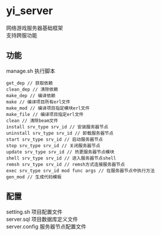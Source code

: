 yi_server
=====

网络游戏服务器基础框架  
支持跨服功能

功能
-----
manage.sh 执行脚本
```
get_dep // 获取依赖
clean_dep // 清除依赖
make_dep // 编译依赖
make // 编译项目所有erl文件
make_mod // 编译项目指定模块erl文件
make_file // 编译项目指定erl文件
clean // 清除beam文件
install srv_type srv_id // 安装服务器节点
uninstall srv_type srv_id // 卸载服务器节点
start srv_type srv_id // 启动服务器节点
stop srv_type srv_id // 关闭服务器节点
update srv_type srv_id // 热更服务器节点模块
shell srv_type srv_id // 进入服务器节点shell
remsh srv_type srv_id // remsh方式连接服务器节点
exec srv_type srv_id mod func args // 在服务器节点中执行方法
gen_mod // 生成代码模板
```
配置
-----
setting.sh 项目配置文件  
server.sql 项目数据库定义文件  
server.config 服务器节点配置文件  

